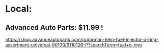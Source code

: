 # Local:
## Advanced Auto Parts: $11.99 !
https://shop.advanceautoparts.com/p/dorman-help-fuel-injector-o-ring-assortment-universal-90100/9110126-P?searchTerm=fuel+o-ring
